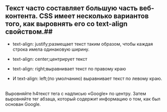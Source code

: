 ## Текст часто составляет большую часть веб-контента. CSS имеет несколько вариантов того, как выровнять его со text-align свойством.##




+ text-align: justify;размещает текст таким образом, чтобы каждая строка
 имела одинаковую ширину.

+  text-align: center;центрирует текст

+  text-align: right;выравнивает текст по правому краю

+  И text-align: left;(по умолчанию) выравнивает текст по 
левому краю.

<BR> Выровняйте h4текст тега с надписью «Google» по центру. 
Затем выровняйте тег абзаца, который содержит информацию о том, как был основан Google.
